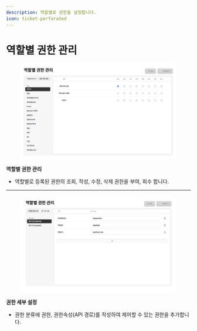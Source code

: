 ```yaml
---
description: 역할별로 권한을 설정합니다.
icon: ticket-perforated
---
```


# 역할별 권한 관리

<figure><img src="../.gitbook/assets/image (2).png" alt=""><figcaption></figcaption></figure>

**역할별 권한 관리**

* 역할별로 등록된 권한의 조회, 작성, 수정, 삭제 권한을 부여, 회수 합니다.

***

<figure><img src="../.gitbook/assets/image (3).png" alt=""><figcaption></figcaption></figure>

**권한 세부 설정**

* 권한 분류에 권한, 권한속성(API 경로)를 작성하여 제어할 수 있는 권한을 추가합니다.

